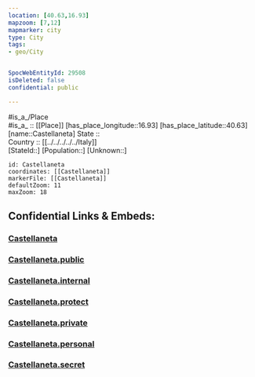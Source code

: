 ```yaml
---
location: [40.63,16.93] 
mapzoom: [7,12] 
mapmarker: city 
type: City
tags:
- geo/City


SpocWebEntityId: 29508
isDeleted: false
confidential: public

---
```

#is_a_/Place  
#is_a_ :: [[Place]] 
[has_place_longitude::16.93] 
[has_place_latitude::40.63] 
[name::Castellaneta] 
State ::  
Country :: [[../../../../../Italy]]  
[StateId::] 
[Population::] 
[Unknown::] 


```leaflet
id: Castellaneta
coordinates: [[Castellaneta]] 
markerFile: [[Castellaneta]] 
defaultZoom: 11 
maxZoom: 18
```


## Confidential Links & Embeds: 

### [Castellaneta](/_Standards/Earth/Continent/Europe/Europe~South/Italy/regions~Italy/Apulia/Taranto.Province/City/Castellaneta.md) 

### [Castellaneta.public](/_public/Earth/Continent/Europe/Europe~South/Italy/regions~Italy/Apulia/Taranto.Province/City/Castellaneta.public.md) 

### [Castellaneta.internal](/_internal/Earth/Continent/Europe/Europe~South/Italy/regions~Italy/Apulia/Taranto.Province/City/Castellaneta.internal.md) 

### [Castellaneta.protect](/_protect/Earth/Continent/Europe/Europe~South/Italy/regions~Italy/Apulia/Taranto.Province/City/Castellaneta.protect.md) 

### [Castellaneta.private](/_private/Earth/Continent/Europe/Europe~South/Italy/regions~Italy/Apulia/Taranto.Province/City/Castellaneta.private.md) 

### [Castellaneta.personal](/_personal/Earth/Continent/Europe/Europe~South/Italy/regions~Italy/Apulia/Taranto.Province/City/Castellaneta.personal.md) 

### [Castellaneta.secret](/_secret/Earth/Continent/Europe/Europe~South/Italy/regions~Italy/Apulia/Taranto.Province/City/Castellaneta.secret.md)

